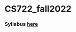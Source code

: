 # CS722_fall2022

### Syllabus [here](https://github.com/fengjiaowang7/CS722_fall2022/blob/main/CS722_822_syllabus_new.pdf)
